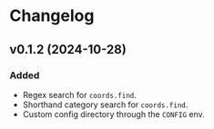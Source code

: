 # Changelog

## v0.1.2 (2024-10-28)

### Added

- Regex search for `coords.find`.
- Shorthand category search for `coords.find`.
- Custom config directory through the `CONFIG` env.
